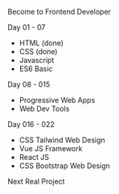 Become to Frontend Developer 

Day 01 - 07
- HTML (done)
- CSS  (done)
- Javascript
- ES6 Basic

Day 08 - 015 
- Progressive Web Apps
- Web Dev Tools

Day 016 - 022
- CSS Tailwind Web Design
- Vue JS Framework
- React JS
- CSS Bootstrap Web Design

Next Real Project